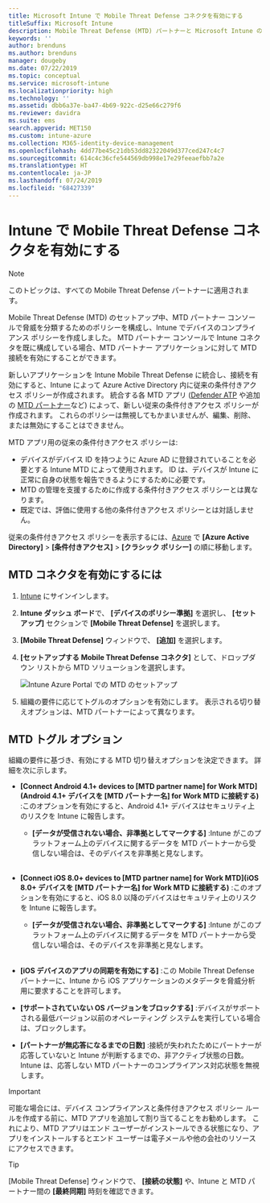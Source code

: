 ```yaml
---
title: Microsoft Intune で Mobile Threat Defense コネクタを有効にする
titleSuffix: Microsoft Intune
description: Mobile Threat Defense (MTD) パートナーと Microsoft Intune の間のコネクタを有効にします。
keywords: ''
author: brenduns
ms.author: brenduns
manager: dougeby
ms.date: 07/22/2019
ms.topic: conceptual
ms.service: microsoft-intune
ms.localizationpriority: high
ms.technology: ''
ms.assetid: dbb6a37e-ba47-4b69-922c-d25e66c279f6
ms.reviewer: davidra
ms.suite: ems
search.appverid: MET150
ms.custom: intune-azure
ms.collection: M365-identity-device-management
ms.openlocfilehash: 4dd77be45c21db53dd82322049d377ced247c4c7
ms.sourcegitcommit: 614c4c36cfe544569db998e17e29feeaefbb7a2e
ms.translationtype: HT
ms.contentlocale: ja-JP
ms.lasthandoff: 07/24/2019
ms.locfileid: "68427339"
---
```

# <a name="enable-the-mobile-threat-defense-connector-in-intune"></a>Intune で Mobile Threat Defense コネクタを有効にする

> [!NOTE] 
> このトピックは、すべての Mobile Threat Defense パートナーに適用されます。

Mobile Threat Defense (MTD) のセットアップ中、MTD パートナー コンソールで脅威を分類するためのポリシーを構成し、Intune でデバイスのコンプライアンス ポリシーを作成しました。 MTD パートナー コンソールで Intune コネクタを既に構成している場合、MTD パートナー アプリケーションに対して MTD 接続を有効にすることができます。

新しいアプリケーションを Intune Mobile Threat Defense に統合し、接続を有効にすると、Intune によって Azure Active Directory 内に従来の条件付きアクセス ポリシーが作成されます。 統合する各 MTD アプリ ([Defender ATP](advanced-threat-protection.md) や追加の [MTD パートナー](mobile-threat-defense.md#mobile-threat-defense-partners)など) によって、新しい従来の条件付きアクセス ポリシーが作成されます。  これらのポリシーは無視してもかまいませんが、編集、削除、または無効にすることはできません。

MTD アプリ用の従来の条件付きアクセス ポリシーは: 

- デバイスがデバイス ID を持つように Azure AD に登録されていることを必要とする Intune MTD によって使用されます。 ID は、デバイスが Intune に正常に自身の状態を報告できるようにするために必要です。  
- MTD の管理を支援するために作成する条件付きアクセス ポリシーとは異なります。
- 既定では、評価に使用する他の条件付きアクセス ポリシーとは対話しません。  

従来の条件付きアクセス ポリシーを表示するには、[Azure](https://portal.azure.com/#home) で **[Azure Active Directory]**  >  **[条件付きアクセス]**  >  **[クラシック ポリシー]** の順に移動します。


## <a name="to-enable-the-mtd-connector"></a>MTD コネクタを有効にするには

1. [Intune](https://go.microsoft.com/fwlink/?linkid=2090973) にサインインします。

4. **Intune ダッシュ ボード**で、 **[デバイスのポリシー準拠]** を選択し、 **[セットアップ]** セクションで **[Mobile Threat Defense]** を選択します。

5. **[Mobile Threat Defense]** ウィンドウで、 **[追加]** を選択します。

6. **[セットアップする Mobile Threat Defense コネクタ]** として、ドロップダウン リストから MTD ソリューションを選択します。

    ![Intune Azure Portal での MTD のセットアップ](./media/enable-mtd-connector-1.png)

7. 組織の要件に応じてトグルのオプションを有効にします。 表示される切り替えオプションは、MTD パートナーによって異なります。

## <a name="mtd-toggle-options"></a>MTD トグル オプション

組織の要件に基づき、有効にする MTD 切り替えオプションを決定できます。 詳細を次に示します。

- **[Connect Android 4.1+ devices to [MTD partner name] for Work MTD]\(Android 4.1+ デバイスを [MTD パートナー名] for Work MTD に接続する\)** :このオプションを有効にすると、Android 4.1+ デバイスはセキュリティ上のリスクを Intune に報告します。
  - **[データが受信されない場合、非準拠としてマークする]** :Intune がこのプラットフォーム上のデバイスに関するデータを MTD パートナーから受信しない場合は、そのデバイスを非準拠と見なします。
<br></br>
- **[Connect iOS 8.0+ devices to [MTD partner name] for Work MTD]\(iOS 8.0+ デバイスを [MTD パートナー名] for Work MTD に接続する\)** :このオプションを有効にすると、iOS 8.0 以降のデバイスはセキュリティ上のリスクを Intune に報告します。
  - **[データが受信されない場合、非準拠としてマークする]** :Intune がこのプラットフォーム上のデバイスに関するデータを MTD パートナーから受信しない場合は、そのデバイスを非準拠と見なします。
<br></br>
- **[iOS デバイスのアプリの同期を有効にする]** :この Mobile Threat Defense パートナーに、Intune から iOS アプリケーションのメタデータを脅威分析用に要求することを許可します。

- **[サポートされていない OS バージョンをブロックする]** :デバイスがサポートされる最低バージョン以前のオペレーティング システムを実行している場合は、ブロックします。

- **[パートナーが無応答になるまでの日数]** :接続が失われたためにパートナーが応答していないと Intune が判断するまでの、非アクティブ状態の日数。 Intune は、応答しない MTD パートナーのコンプライアンス対応状態を無視します。

> [!IMPORTANT] 
> 可能な場合には、デバイス コンプライアンスと条件付きアクセス ポリシー ルールを作成する前に、MTD アプリを追加して割り当てることをお勧めします。 これにより、MTD アプリはエンド ユーザーがインストールできる状態になり、アプリをインストールするとエンド ユーザーは電子メールや他の会社のリソースにアクセスできます。

> [!TIP]
> [Mobile Threat Defense] ウィンドウで、 **[接続の状態]** や、Intune と MTD パートナー間の **[最終同期]** 時刻を確認できます。
